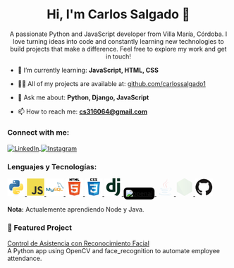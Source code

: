 <h1 align="center">Hi, I'm Carlos Salgado 👋</h1>

<p align="center">A passionate Python and JavaScript developer from Villa María, Córdoba. I love turning ideas into code and constantly learning new technologies to build projects that make a difference. Feel free to explore my work and get in touch!</p>

- 🌱 I’m currently learning: **JavaScript, HTML, CSS**

- 👨‍💻 All of my projects are available at: [github.com/carlossalgado1](https://github.com/carlossalgado1)

- 💬 Ask me about: **Python, Django, JavaScript**

- 📫 How to reach me: **cs316064@gmail.com**

<h3 align="left">Connect with me:</h3>
<p align="left">
  <a href="https://linkedin.com/in/carlossalgado13" target="_blank" rel="noopener noreferrer">
    <img align="center" src="https://raw.githubusercontent.com/rahuldkjain/github-profile-readme-generator/master/src/images/icons/Social/linked-in-alt.svg" alt="LinkedIn" height="30" width="40" />
  </a>
  <a href="https://instagram.com/carlos_salgado3" target="_blank" rel="noopener noreferrer">
    <img align="center" src="https://raw.githubusercontent.com/rahuldkjain/github-profile-readme-generator/master/src/images/icons/Social/instagram.svg" alt="Instagram" height="30" width="40" />
  </a>
</p>

<h3 align="left">Lenguajes y Tecnologías:</h3>
<p align="left">
  <!-- Python -->
  <a href="https://www.python.org" target="_blank" rel="noopener noreferrer">
    <img src="https://raw.githubusercontent.com/devicons/devicon/master/icons/python/python-original.svg" alt="python" width="40" height="40" />
  </a>
  <!-- JavaScript -->
  <a href="https://developer.mozilla.org/en-US/docs/Web/JavaScript" target="_blank" rel="noopener noreferrer">
    <img src="https://raw.githubusercontent.com/devicons/devicon/master/icons/javascript/javascript-original.svg" alt="javascript" width="40" height="40" />
  </a>
  <!-- SQL (MySQL icon as ejemplo) -->
  <a href="https://www.mysql.com" target="_blank" rel="noopener noreferrer">
    <img src="https://raw.githubusercontent.com/devicons/devicon/master/icons/mysql/mysql-original-wordmark.svg" alt="mysql" width="40" height="40" />
  </a>
  <!-- HTML5 -->
  <a href="https://www.w3.org/html/" target="_blank" rel="noopener noreferrer">
    <img src="https://raw.githubusercontent.com/devicons/devicon/master/icons/html5/html5-original-wordmark.svg" alt="html5" width="40" height="40" />
  </a>
  <!-- CSS3 -->
  <a href="https://www.w3schools.com/css/" target="_blank" rel="noopener noreferrer">
    <img src="https://raw.githubusercontent.com/devicons/devicon/master/icons/css3/css3-original-wordmark.svg" alt="css3" width="40" height="40" />
  </a>
  <!-- Django -->
  <a href="https://www.djangoproject.com/" target="_blank" rel="noopener noreferrer">
    <img src="https://raw.githubusercontent.com/devicons/devicon/master/icons/django/django-plain.svg" alt="django" width="40" height="40" />
  </a>
 
  <!-- OpenAI API (logo genérico de AI) -->
  <a href="https://openai.com/api/" target="_blank" rel="noopener noreferrer" title="OpenAI API">
    <img src="https://encrypted-tbn0.gstatic.com/images?q=tbn:ANd9GcS0BrG8Dy9Ri_IopCA2U7O1oOjEfzzT1pWpcX9a_7b-4e_vaB4CE33EXUsP0GbVZBQvADk&usqp=CAU" alt="openai" width="40" height="40" style="background:#000; padding:5px; border-radius:8px;" />
  </a>
  <!-- Java (en aprendizaje) -->
  <a href="https://www.java.com/" target="_blank" rel="noopener noreferrer" title="Java (learning)">
    <img src="https://raw.githubusercontent.com/devicons/devicon/master/icons/java/java-original.svg" alt="java" width="40" height="40" style="opacity:0.10;" />
  </a>
  <!-- Node.js (en aprendizaje) -->
  <a href="https://nodejs.org/" target="_blank" rel="noopener noreferrer" title="Node.js (learning)">
    <img src="https://raw.githubusercontent.com/devicons/devicon/master/icons/nodejs/nodejs-original.svg" alt="nodejs" width="40" height="40" style="opacity:0.10;" />
  </a>
  <!-- GitHub -->
  <a href="https://github.com/" target="_blank" rel="noopener noreferrer">
    <img src="https://raw.githubusercontent.com/devicons/devicon/master/icons/github/github-original.svg" alt="github" width="40" height="40" />
  </a>
</p>
<p>
  <b>Nota:</b> Actualemente aprendiendo Node y Java.
</p>


### 🚀 Featured Project  
[Control de Asistencia con Reconocimiento Facial](https://github.com/carlossalgado1/Control-de-asistencia-con-reconocimiento-facial)  
A Python app using OpenCV and face_recognition to automate employee attendance. 
